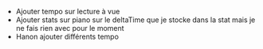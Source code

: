 - Ajouter tempo sur lecture à vue
- Ajouter stats sur piano sur le deltaTime que je stocke dans la stat mais je ne fais rien avec pour le moment
- Hanon ajouter différents tempo
